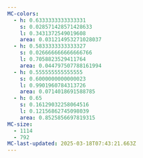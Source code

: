 ```yaml
---
MC-colors:
  - h: 0.6333333333333331
    s: 0.028571428571428633
    l: 0.3431372549019608
    area: 0.031214953271028037
  - h: 0.5833333333333327
    s: 0.026666666666666766
    l: 0.7058823529411764
    area: 0.044797507788161994
  - h: 0.555555555555555
    s: 0.6000000000000023
    l: 0.9901960784313726
    area: 0.0714018691588785
  - h: 0.65
    s: 0.16129032258064516
    l: 0.12156862745098039
    area: 0.8525856697819315
MC-size:
  - 1114
  - 792
MC-last-updated: 2025-03-18T07:43:21.663Z
---
```

